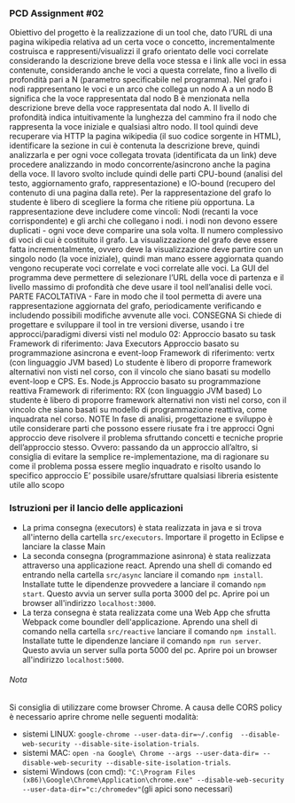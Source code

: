 ### PCD Assignment #02  				
Obiettivo del progetto è la realizzazione di un tool che, dato l’URL di una pagina wikipedia relativa ad un certa voce o concetto, incrementalmente costruisca e rappresenti/visualizzi il grafo orientato delle voci correlate considerando la descrizione breve della voce stessa e i link alle voci in essa contenute, considerando anche le voci a questa correlate, fino a livello di profondità pari a N (parametro specificabile nel programma).   Nel grafo i nodi rappresentano le voci e un arco che collega un nodo A a un nodo B significa che la voce rappresentata dal nodo  B è menzionata nella descrizione breve della voce rappresentata dal nodo A. Il livello di profondità indica intuitivamente la lunghezza del cammino fra il nodo che rappresenta la voce iniziale e qualsiasi altro nodo.   Il tool quindi deve recuperare via HTTP la pagina wikipedia (il suo codice sorgente in HTML), identificare la sezione in cui è contenuta la descrizione breve, quindi analizzarla e per ogni voce collegata trovata (identificata da un link) deve procedere analizzando in modo concorrente/asincrono anche la pagina della voce.  Il lavoro svolto include quindi delle parti CPU-bound (analisi del testo, aggiornamento grafo, rappresentazione) e IO-bound (recupero del contenuto di una pagina dalla rete).  Per la rappresentazione del grafo lo studente è libero di scegliere la forma che ritiene più opportuna.  La rappresentazione deve includere come vincoli: Nodi (recanti la voce corrispondente) e gli archi che collegano i nodi.  i nodi non devono essere duplicati - ogni voce deve comparire una sola volta. Il numero complessivo di voci di cui è costituito il grafo.  La visualizzazione del grafo deve essere fatta incrementalmente, ovvero deve la visualizzazione deve partire con un singolo nodo (la voce iniziale), quindi man mano essere aggiornata quando vengono recuperate voci correlate e voci correlate alle voci.  La GUI del programma deve permettere di selezionare l’URL della voce di partenza e il livello massimo di profondità che deve usare il tool nell’analisi delle voci.  PARTE FACOLTATIVA  -  Fare in modo che il tool permetta di avere una rappresentazione aggiornata del grafo, periodicamente verificando e includendo  possibili modifiche avvenute alle voci.   CONSEGNA  Si chiede di progettare e sviluppare il tool in tre versioni diverse, usando i tre approcci/paradigmi diversi visti nel modulo 02:  Approccio basato su task Framework di riferimento:  Java Executors Approccio basato su programmazione asincrona e event-loop Framework di riferimento: vertx (con linguaggio JVM based) Lo studente è libero di proporre framework alternativi non visti nel corso, con il vincolo che siano basati su modello event-loop e CPS. Es. Node.js  Approccio basato su programmazione reattiva Framework di riferimento: RX (con linguaggio JVM based)  Lo studente è libero di proporre framework alternativi non visti nel corso, con il vincolo che siano basati su modello di programmazione reattiva, come inquadrata nel corso. NOTE  In fase di analisi, progettazione e sviluppo  è utile considerare parti che possono essere riusate fra i tre approcci Ogni approccio deve risolvere il problema sfruttando concetti e tecniche proprie dell’approccio stesso. Ovvero: passando da un approccio all’altro, si consiglia di evitare la semplice re-implementazione, ma di ragionare su come il problema possa essere meglio inquadrato e risolto usando lo specifico approccio E’ possibile usare/sfruttare qualsiasi libreria esistente utile allo scopo


### Istruzioni per il lancio delle applicazioni
- La prima consegna (executors) è stata realizzata in java e si trova all'interno della cartella ```src/executors```. Importare il progetto in Eclipse e lanciare la classe Main
- La seconda consegna (programmazione asinrona) è stata realizzata attraverso una applicazione react. Aprendo una shell di comando ed entrando nella cartella ```src/async``` lanciare il comando ```npm install```. Installate tutte le dipendenze provvedere a lanciare il comando ```npm start```. Questo avvia un server sulla porta 3000 del pc. Aprire poi un browser all'indirizzo ```localhost:3000```.
- La terza consegna è stata realizzata come una Web App che sfrutta Webpack come boundler dell'applicazione. Aprendo una shell di comando nella cartella ```src/reactive``` lanciare il comando ```npm install```. Installate tutte le dipendenze lanciare il comando ```npm run server```. Questo avvia un server sulla porta 5000 del pc. Aprire poi un browser all'indirizzo ```localhost:5000```. 

###### Nota 
Si consiglia di utilizzare come browser Chrome. A causa delle CORS policy è necessario aprire chrome nelle seguenti modalità:
- sistemi LINUX: ```google-chrome --user-data-dir=~/.config  --disable-web-security --disable-site-isolation-trials```.
- sistemi MAC: ```open -na Google\ Chrome --args --user-data-dir= --disable-web-security --disable-site-isolation-trials```.
- sistemi Windows (con cmd): ```"C:\Program Files (x86)\Google\Chrome\Application\chrome.exe" --disable-web-security --user-data-dir="c:/chromedev"```(gli apici sono necessari)

